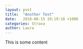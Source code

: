 ```yaml
---
layout: post
title:  "Another Test"
date:   2018-08-15 19:19:18 +1000
categories: Strava
author: Laura
---
```


This is some content